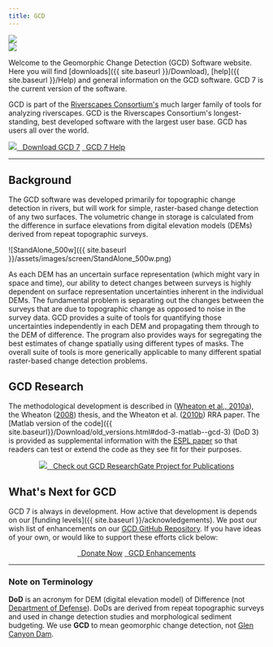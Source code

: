 ```yaml
---
title: GCD
---
```


<div class="float-right">
<img src="{{ site.baseurl }}/assets/images/GCD_SplashLogo_200.png">
<br>
<a href="https://riverscapes.xyz"><img src="{{ site.baseurl }}/assets/images/logos/RiverscapesConsortium_Logo_Black_BHS_200w.png"></a></div>

Welcome to the Geomorphic Change Detection (GCD) Software website. Here you will find [downloads]({{ site.baseurl }}/Download), [help]({{ site.baseurl }}/Help) and general information on the GCD software. GCD 7 is the current version of the software.

GCD is part of the [Riverscapes Consortium's](https://riverscapes.xyz) much larger family of tools for analyzing riverscapes.  GCD is the Riverscapes Consortium's  longest-standing, best developed software with the largest user base. GCD has users all over the world. 

<a class="button large" href="https://github.com/Riverscapes/gcd/releases/latest">
        <img src="{{ site.baseurl}}/assets/images/icons/GCDAddIn.png">
        &nbsp;&nbsp;Download GCD 7</a>
<a class="button large" href="{{ site.baseurl}}/Help"> <i class="fa fa-question-circle"></i>&nbsp;&nbsp;GCD 7 Help</a>



------

## Background

The GCD software was developed primarily for topographic change detection in rivers, but will work for simple, raster-based change detection of any two surfaces. The volumetric change in storage is calculated from the difference in surface elevations from digital elevation models (DEMs) derived from repeat topographic surveys. 

![StandAlone_500w]({{ site.baseurl }}/assets/images/screen/StandAlone_500w.png)

As each DEM has an uncertain surface representation (which might vary in space and time), our ability to detect changes between surveys is highly dependent on surface representation uncertainties inherent in the individual DEMs. The fundamental problem is separating out the changes between the surveys that are due to topographic change as opposed to noise in the survey data. GCD provides a suite of tools for quantifying those uncertainties independently in each DEM and propagating them through to the DEM of difference. The program also provides ways for segregating the best estimates of change spatially using different types of masks. The overall suite of tools is more generically applicable to many different spatial raster-based change detection problems.

## GCD Research

The methodological development is described in ([Wheaton et al., 2010a](http://dx.doi.org/10.1002/esp.1886)), the Wheaton ([2008](http://sites.google.com/a/joewheaton.org/www/Home/research/projects-1/morphological-sediment-budgeting/phdthesis)) thesis, and the Wheaton et al. ([2010b](http://dx.doi.org/10.1002/rra.1305)) RRA paper. The [Matlab version of the code]({{ site.baseurl}}/Download/old_versions.html#dod-3-matlab--gcd-3) (DoD 3) is provided as supplemental information with the [ESPL paper](http://dx.doi.org/10.1002/esp.1886) so that readers can test or extend the code as they see fit for their purposes.

<div align="center">
	<a class="hollow button" href="https://www.researchgate.net/project/Geomorphic-Change-Detection" ><img src="{{ site.baseurl }}/assets/images/icons/ResearchGate_Icon.png">&nbsp;&nbsp; Check out GCD ResearchGate Project for Publications</a>
</div>

## What's Next for GCD

GCD 7 is always in development. How active that development is depends on our [funding levels]({{ site.baseurl }}/acknowledgements). We post our wish list of enhancements on our [GCD GitHub Repository](https://github.com/Riverscapes/gcd/issues?q=is%3Aopen+is%3Aissue+label%3Aenhancement).  If you have ideas of your own, or would like to support these efforts click below:
<div align="center">
	<a class="button success" href="{{ site.baseurl}}/Download/future-feature-request#want-to-donate-to-the-cause" ><i class="fa fa-paypal"></i>&nbsp;&nbsp;Donate Now</a>
	<a class="hollow button" href="{{ site.baseurl}}/Download/future-feature-request#making-feature-requests" ><i class="fa fa-lightbulb-o"></i>&nbsp;&nbsp;GCD Enhancements</a>
</div>

------

### Note on Terminology

**DoD** is an acronym for DEM (digital elevation model) of Difference (not [Department of Defense](https://www.defense.gov/)). DoDs are derived from repeat topographic surveys and used in change detection studies and morphological sediment budgeting. We use **GCD** to mean geomorphic change detection, not [Glen Canyon Dam](https://www.usbr.gov/uc/rm/crsp/gc).
